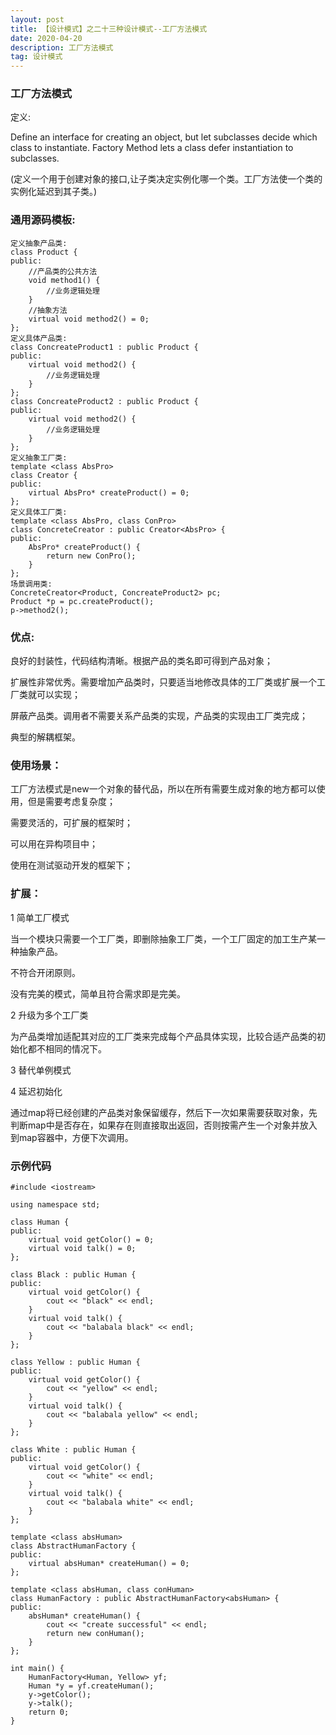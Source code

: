 ```yaml
---
layout: post
title: 【设计模式】之二十三种设计模式--工厂方法模式
date: 2020-04-20
description: 工厂方法模式
tag: 设计模式
---
```

### 工厂方法模式
定义:

Define an interface for creating an object, but let subclasses decide which class to instantiate. Factory Method lets a class defer instantiation to subclasses.

(定义一个用于创建对象的接口,让子类决定实例化哪一个类。工厂方法使一个类的实例化延迟到其子类。)

### 通用源码模板:
```
定义抽象产品类:
class Product {
public:
    //产品类的公共方法
    void method1() {
        //业务逻辑处理
    }
    //抽象方法
    virtual void method2() = 0;
};
定义具体产品类:
class ConcreateProduct1 : public Product {
public:
    virtual void method2() {
        //业务逻辑处理
    }
};
class ConcreateProduct2 : public Product {
public:
    virtual void method2() {
        //业务逻辑处理
    }
};
定义抽象工厂类:
template <class AbsPro>
class Creator {
public:
    virtual AbsPro* createProduct() = 0;
};
定义具体工厂类:
template <class AbsPro, class ConPro>
class ConcreteCreator : public Creator<AbsPro> {
public:
    AbsPro* createProduct() {
        return new ConPro();
    }
};
场景调用类:
ConcreteCreator<Product, ConcreateProduct2> pc;
Product *p = pc.createProduct();
p->method2();
```
### 优点:
良好的封装性，代码结构清晰。根据产品的类名即可得到产品对象；

扩展性非常优秀。需要增加产品类时，只要适当地修改具体的工厂类或扩展一个工厂类就可以实现；

屏蔽产品类。调用者不需要关系产品类的实现，产品类的实现由工厂类完成；

典型的解耦框架。
### 使用场景：
工厂方法模式是new一个对象的替代品，所以在所有需要生成对象的地方都可以使用，但是需要考虑复杂度；

需要灵活的，可扩展的框架时；

可以用在异构项目中；

使用在测试驱动开发的框架下；
### 扩展：
1 简单工厂模式

当一个模块只需要一个工厂类，即删除抽象工厂类，一个工厂固定的加工生产某一种抽象产品。

不符合开闭原则。

没有完美的模式，简单且符合需求即是完美。

2 升级为多个工厂类

为产品类增加适配其对应的工厂类来完成每个产品具体实现，比较合适产品类的初始化都不相同的情况下。

3 替代单例模式

4 延迟初始化

通过map将已经创建的产品类对象保留缓存，然后下一次如果需要获取对象，先判断map中是否存在，如果存在则直接取出返回，否则按需产生一个对象并放入到map容器中，方便下次调用。
### 示例代码
```
#include <iostream>

using namespace std;

class Human {
public:
    virtual void getColor() = 0;
    virtual void talk() = 0;
};

class Black : public Human {
public:
    virtual void getColor() {
        cout << "black" << endl;
    }
    virtual void talk() {
        cout << "balabala black" << endl;
    }
};

class Yellow : public Human {
public:
    virtual void getColor() {
        cout << "yellow" << endl;
    }
    virtual void talk() {
        cout << "balabala yellow" << endl;
    }
};

class White : public Human {
public:
    virtual void getColor() {
        cout << "white" << endl;
    }
    virtual void talk() {
        cout << "balabala white" << endl;
    }
};

template <class absHuman>
class AbstractHumanFactory {
public:
    virtual absHuman* createHuman() = 0;
};

template <class absHuman, class conHuman>
class HumanFactory : public AbstractHumanFactory<absHuman> {
public:
    absHuman* createHuman() {
        cout << "create successful" << endl;
        return new conHuman();
    }
};

int main() {
    HumanFactory<Human, Yellow> yf;
    Human *y = yf.createHuman();
    y->getColor();
    y->talk();
    return 0;
}
```

